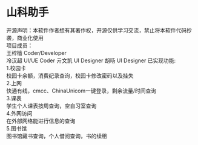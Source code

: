 # 山科助手  
开源声明：本软件作者想有其著作权，开源仅供学习交流，禁止将本软件代码抄袭，商业化使用  
项目成员：  
            王梓樯   Coder/Developer  
            冷汉超   UI/UE Coder
            亓文凯   UI Designer 
            胡旸     UI Designer
已实现功能:   
              1.校园卡  
                    校园卡余额，消费纪录查询，校园卡修改密码以及挂失  
              2.上网  
                    快通有线，cmcc、ChinaUnicom一键登录，剩余流量/时间查询  
              3.课表  
                    学生个人课表按周查询，空自习室查询  
              4.外网访问  
                    在外部网络能进行信息的查询  
              5.图书馆  
                    图书馆藏书查询，个人借阅查询，书的续租  
  
